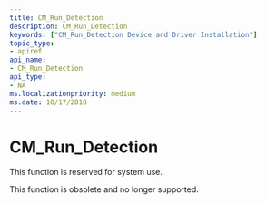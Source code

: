```yaml
---
title: CM_Run_Detection
description: CM_Run_Detection
keywords: ["CM_Run_Detection Device and Driver Installation"]
topic_type:
- apiref
api_name:
- CM_Run_Detection
api_type:
- NA
ms.localizationpriority: medium
ms.date: 10/17/2018
---
```


# CM_Run_Detection

This function is reserved for system use.

This function is obsolete and no longer supported.
